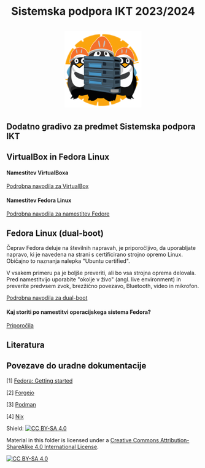 <h1 align="center">
Sistemska podpora IKT 2023/2024 <br><br> <img width="200" height="200" src="./figures/SistemskaPodporaIKT256.png">
</h1>

## Dodatno gradivo za predmet Sistemska podpora IKT

## VirtualBox in Fedora Linux
#### Namestitev VirtualBoxa
[Podrobna navodila za VirtualBox](./podrobna-navodila/VirtualBox.md)

#### Namestitev Fedora Linux
[Podrobna navodila za namestitev Fedore](./podrobna-navodila/Fedora.md)

## Fedora Linux (dual-boot)
Čeprav Fedora deluje na številnih napravah, je priporočljivo, da uporabljate napravo, ki je navedena na strani s certificirano strojno opremo Linux. Običajno to naznanja nalepka "Ubuntu certified".

V vsakem primeru pa je boljše preveriti, ali bo vsa strojna oprema delovala. Pred namestitvijo uporabite "okolje v živo" (angl. live environment) in preverite predvsem zvok, brezžično povezavo, Bluetooth, video in mikrofon.

[Podrobna navodila za dual-boot](./podrobna-navodila/Dual-boot.md)

#### Kaj storiti po namestitvi operacijskega sistema Fedora?
[Priporočila](./podrobna-navodila/fedora-po-namestitvi.md)

## Literatura

## Povezave do uradne dokumentacije

[1] [Fedora: Getting started](https://docs.fedoraproject.org/en-US/fedora/latest/getting-started/)

[2] [Forgejo](https://forgejo.org/)

[3] [Podman](https://podman.io/)

[4] [Nix](https://nixos.org/)

Shield: [![CC BY-SA 4.0][cc-by-sa-shield]][cc-by-sa]

Material in this folder is licensed under a
[Creative Commons Attribution-ShareAlike 4.0 International License][cc-by-sa].

[![CC BY-SA 4.0][cc-by-sa-image]][cc-by-sa]

[cc-by-sa]: http://creativecommons.org/licenses/by-sa/4.0/
[cc-by-sa-image]: https://licensebuttons.net/l/by-sa/4.0/88x31.png
[cc-by-sa-shield]: https://img.shields.io/badge/License-CC%20BY--SA%204.0-lightgrey.svg
